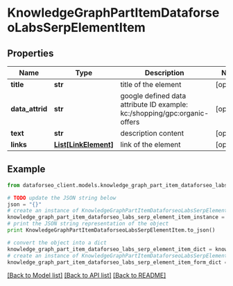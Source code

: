 # KnowledgeGraphPartItemDataforseoLabsSerpElementItem


## Properties

Name | Type | Description | Notes
------------ | ------------- | ------------- | -------------
**title** | **str** | title of the element | [optional] 
**data_attrid** | **str** | google defined data attribute ID example: kc:/shopping/gpc:organic-offers | [optional] 
**text** | **str** | description content | [optional] 
**links** | [**List[LinkElement]**](LinkElement.md) | link of the element | [optional] 

## Example

```python
from dataforseo_client.models.knowledge_graph_part_item_dataforseo_labs_serp_element_item import KnowledgeGraphPartItemDataforseoLabsSerpElementItem

# TODO update the JSON string below
json = "{}"
# create an instance of KnowledgeGraphPartItemDataforseoLabsSerpElementItem from a JSON string
knowledge_graph_part_item_dataforseo_labs_serp_element_item_instance = KnowledgeGraphPartItemDataforseoLabsSerpElementItem.from_json(json)
# print the JSON string representation of the object
print KnowledgeGraphPartItemDataforseoLabsSerpElementItem.to_json()

# convert the object into a dict
knowledge_graph_part_item_dataforseo_labs_serp_element_item_dict = knowledge_graph_part_item_dataforseo_labs_serp_element_item_instance.to_dict()
# create an instance of KnowledgeGraphPartItemDataforseoLabsSerpElementItem from a dict
knowledge_graph_part_item_dataforseo_labs_serp_element_item_form_dict = knowledge_graph_part_item_dataforseo_labs_serp_element_item.from_dict(knowledge_graph_part_item_dataforseo_labs_serp_element_item_dict)
```
[[Back to Model list]](../README.md#documentation-for-models) [[Back to API list]](../README.md#documentation-for-api-endpoints) [[Back to README]](../README.md)


